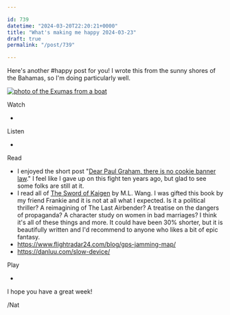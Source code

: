 ```yaml
---

id: 739
datetime: "2024-03-20T22:20:21+0000"
title: "What's making me happy 2024-03-23"
draft: true
permalink: "/post/739"

---
```


Here's another #happy post for you! I wrote this from the sunny shores of the Bahamas, so I'm doing particularly well.

[![photo of the Exumas from a boat](https://icco.imgix.net/photos/2024/ede4dea7-36ea-4aea-bec2-f56049b56a0d.jpeg?auto=format%2Ccompress)](https://icco.imgix.net/photos/2024/ede4dea7-36ea-4aea-bec2-f56049b56a0d.jpeg?auto=format%2Ccompress)


Watch

 -  

Listen

 -  

Read

 - I enjoyed the short post "[Dear Paul Graham, there is no cookie banner law](https://www.amazingcto.com/cookie-banners-are-not-needed/)." I feel like I gave up on this fight ten years ago, but glad to see some folks are still at it.
 - I read all of [The Sword of Kaigen](https://www.goodreads.com/en/book/show/41886271) by M.L. Wang. I was gifted this book by my friend Frankie and it is not at all what I expected. Is it a political thriller? A reimagining of The Last Airbender? A treatise on the dangers of propaganda? A character study on women in bad marriages? I think it's all of these things and more. It could have been 30% shorter, but it is beautifully written and I'd recommend to anyone who likes a bit of epic fantasy.
 - https://www.flightradar24.com/blog/gps-jamming-map/
 - https://danluu.com/slow-device/

Play

 -  






I hope you have a great week!

/Nat
